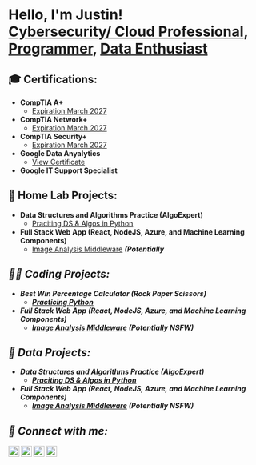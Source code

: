 <h1>Hello, I'm Justin! <br/><a href="https://github.com/joshmadakor1">Cybersecurity/ Cloud Professional</a>, <a href="https://www.linkedin.com/in/joshmadakor/">Programmer</a>, <a href="https://www.youtube.com/c/joshmadakor">Data Enthusiast</a></h1>

<h2>🎓 Certifications:</h2>

- <b>CompTIA A+</b>
  - [Expiration March 2027](https://www.credly.com/badges/783ec751-e74a-438c-b3a5-d8820227d526)
- <b>CompTIA Network+</b>
  - [Expiration March 2027](https://www.credly.com/badges/1d5dec29-d3f2-40ec-895b-cc5d9d964ec0)
- <b>CompTIA Security+</b>
  - [Expiration March 2027](https://www.credly.com/badges/66c8e395-d1e8-4854-af61-fe76e165ffba)
- <b>Google Data Anyalytics</b>
  - [View Certificate](https://www.credly.com/badges/d57118f2-9a0f-45fa-ae0f-f0732e7b9988)
- <b>Google IT Support Specialist</b>
     
<h2>🏡 Home Lab Projects:</h2>

- <b>Data Structures and Algorithms Practice (AlgoExpert)</b>
  - [Praciting DS & Algos in Python](https://github.com/joshmadakor1/Algorithms-Practice)
- <b>Full Stack Web App (React, NodeJS, Azure, and Machine Learning Components)</b>
  - [Image Analysis Middleware](https://github.com/joshmadakor1/4chan-Image-Analysis-Middleware-C964) <b><i>(Potentially 
    
<h2>👨‍💻 Coding Projects:</h2>

- <b>Best Win Percentage Calculator (Rock Paper Scissors)</b>
  - [Practicing Python](https://github.com/HelloJustinDRoberts/Calculate-Win-Percentage-for-Rock-Paper-Scissors)
- <b>Full Stack Web App (React, NodeJS, Azure, and Machine Learning Components)</b>
  - [Image Analysis Middleware](https://github.com/joshmadakor1/4chan-Image-Analysis-Middleware-C964) <b><i>(Potentially NSFW)</b></i>

 <h2>🔎 Data Projects:</h2>

- <b>Data Structures and Algorithms Practice (AlgoExpert)</b>
  - [Praciting DS & Algos in Python](https://github.com/joshmadakor1/Algorithms-Practice)
- <b>Full Stack Web App (React, NodeJS, Azure, and Machine Learning Components)</b>
  - [Image Analysis Middleware](https://github.com/joshmadakor1/4chan-Image-Analysis-Middleware-C964) <b><i>(Potentially NSFW)</b></i>
  
<h2> 🤳 Connect with me:</h2>

[<img align="left" alt="JoshMadakor | YouTube" width="22px" src="https://cdn.jsdelivr.net/npm/simple-icons@v3/icons/youtube.svg" />][youtube]
[<img align="left" alt="JoshMadakor | Twitter" width="22px" src="https://cdn.jsdelivr.net/npm/simple-icons@v3/icons/twitter.svg" />][twitter]
[<img align="left" alt="JoshMadakor | LinkedIn" width="22px" src="https://cdn.jsdelivr.net/npm/simple-icons@v3/icons/linkedin.svg" />][linkedin]
[<img align="left" alt="JoshMadakor | Instagram" width="22px" src="https://cdn.jsdelivr.net/npm/simple-icons@v3/icons/instagram.svg" />][instagram]

[twitter]: https://twitter.com/joshmadakor
[youtube]: https://www.youtube.com/c/joshmadakor
[instagram]: https://www.instagram.com/joshmadakor/
[linkedin]: https://linkedin.com/in/joshmadakor

<!--
**joshmadakor1/joshmadakor1** is a ✨ _special_ ✨ repository because its `README.md` (this file) appears on your GitHub profile.

Here are some ideas to get you started:

- 🔭 I’m currently working on ...
- 🌱 I’m currently learning ...
- 👯 I’m looking to collaborate on ...
- 🤔 I’m looking for help with ...
- 💬 Ask me about ...
- 📫 How to reach me: ...
- 😄 Pronouns: ...
- ⚡ Fun fact: ...
-->
